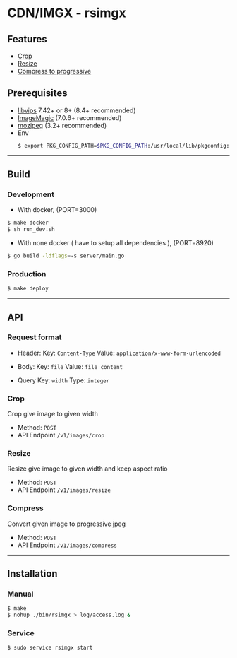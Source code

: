 # CDN/IMGX - rsimgx

## Features
  - [Crop](#crop)
  - [Resize](#resize)
  - [Compress to progressive](#progressive)

## Prerequisites
- [libvips](https://github.com/jcupitt/libvips) 7.42+ or 8+ (8.4+ recommended)
- [ImageMagic](http://www.imagemagick.org/) (7.0.6+ recommended)
- [mozjpeg](https://github.com/mozilla/mozjpeg) (3.2+ recommended)
- Env
  ```sh
  $ export PKG_CONFIG_PATH=$PKG_CONFIG_PATH:/usr/local/lib/pkgconfig:/usr/lib/pkgconfig:/usr/lib
  ```

---
## Build

### Development

- With docker, (PORT=3000)
```sh
$ make docker
$ sh run_dev.sh 
```

- With none docker ( have to setup all dependencies ), (PORT=8920)
```sh
$ go build -ldflags=-s server/main.go
```

### Production
```sh
$ make deploy
```

---
## API
### Request format

- Header:
    Key: `Content-Type`
    Value: `application/x-www-form-urlencoded`

- Body:
    Key: `file`
    Value: `file content`

- Query
    Key: `width`
    Type: `integer`

### Crop
Crop give image to given width
- Method: 
  `POST`
- API Endpoint
    `/v1/images/crop`

### Resize
Resize give image to given width and keep aspect ratio
- Method: 
  `POST`
- API Endpoint
    `/v1/images/resize`

### Compress
Convert given image to progressive jpeg
- Method: 
  `POST`
- API Endpoint
    `/v1/images/compress`
 
---
## Installation

### Manual
```sh
$ make
$ nohup ./bin/rsimgx > log/access.log &
```

### Service
```sh
$ sudo service rsimgx start
```
